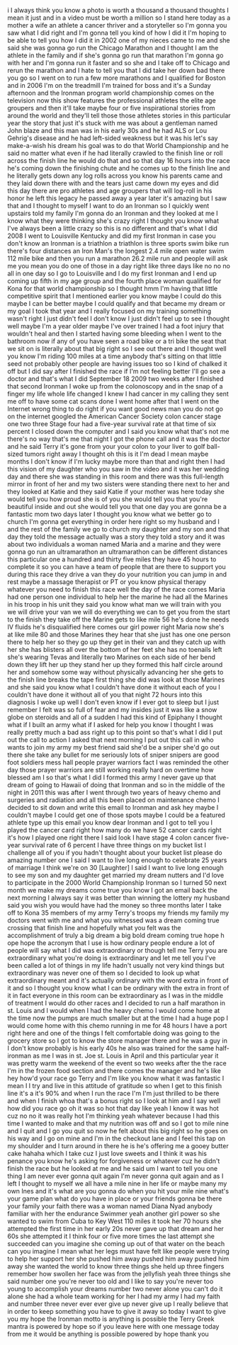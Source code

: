 
i I always think you know a photo is
worth a thousand a thousand thoughts I
mean it just and in a video must be
worth a million so I stand here today as
a mother a wife an athlete a cancer
thriver
and a storyteller so I&#39;m gonna you saw
what I did right and I&#39;m gonna tell you
kind of how I did it I&#39;m hoping to be
able to tell you how I did it in 2002
one of my nieces came to me and she said
she was gonna go run the Chicago
Marathon and I thought I am the athlete
in the family and if she&#39;s gonna go run
that marathon I&#39;m gonna go with her and
I&#39;m gonna run it faster and so she and I
take off to Chicago and rerun the
marathon and I hate to tell you that I
did take her down bad there you go so I
went on to run a few more marathons and
I qualified for Boston and in 2006 I&#39;m
on the treadmill I&#39;m trained for boss
and it&#39;s a Sunday afternoon and the
Ironman program world championship comes
on the television now this show features
the professional athletes the elite age
groupers and then it&#39;ll take maybe four
or five inspirational stories from
around the world and they&#39;ll tell those
those athletes stories in this
particular year the story that just it&#39;s
stuck with me was about a gentleman
named John blaze and this man was in his
early 30s and he had ALS or Lou Gehrig&#39;s
disease and he had left-sided weakness
but it was his let&#39;s say make-a-wish his
dream his goal was to do that World
Championship and he said no matter what
even if he had literally crawled to the
finish line or roll across the finish
line he would do that and so that day 16
hours into the race he&#39;s coming down the
finishing chute and he comes up to the
finish line and he literally gets down
any log rolls across you know his
parents came and they laid down there
with
and the tears just came down my eyes and
did this day there are pro athletes and
age groupers that will log-roll in his
honor
he left this legacy he passed away a
year later it&#39;s amazing but I saw that
and I thought to myself I want to do an
Ironman so I quickly went upstairs told
my family I&#39;m gonna do an Ironman and
they looked at me I know what they were
thinking she&#39;s crazy
right I thought you know what I&#39;ve
always been a little crazy so this is no
different and that&#39;s what I did
2008 I went to Louisville Kentucky and
did my first Ironman in case you don&#39;t
know an Ironman is a triathlon a
triathlon is three sports swim bike run
there&#39;s four distances an Iron Man&#39;s the
longest 2.4 mile open water swim 112
mile bike and then you run a marathon
26.2 mile run and people will ask me you
mean you do one of those in a day right
like three days like no no no all in one
day so I go to Louisville and I do my
first Ironman and I end up coming up
fifth in my age group and the fourth
place woman qualified for Kona for that
world championship so I thought hmm I&#39;m
having that little competitive spirit
that I mentioned earlier you know maybe
I could do this maybe I can be better
maybe I could qualify and that became my
dream or my goal I took that year and I
really focused on my training something
wasn&#39;t right
I just didn&#39;t feel I don&#39;t know I just
didn&#39;t feel up to see I thought well
maybe I&#39;m a year older
maybe I&#39;ve over trained I had a foot
injury that wouldn&#39;t heal and then I
started having some bleeding when I went
to the bathroom now if any of you have
seen a road bike or a tri bike the seat
that we sit on is literally about that
big right so I see out there and I
thought well you know I&#39;m riding 100
miles at a time anybody that&#39;s sitting
on that little seed not probably other
people are having issues too so I kind
of chalked it off but I did say after I
finished the race if I&#39;m not feeling
better I&#39;ll go see a doctor and that&#39;s
what I did September 18 2009 two weeks
after I finished that second Ironman I
woke up from the colonoscopy and in the
snap of a finger my life whole life
changed I knew I had cancer in my
calling they sent me off to have some
cat scans done I went home after that I
went on the Internet wrong thing to do
right if you want good news man you do
not go on the internet googled the
American Cancer Society colon cancer
stage one two three
Stage four had a five-year survival rate
at that time of six percent I closed
down the computer and I said you know
what that&#39;s not me there&#39;s no way that&#39;s
me that night I got the phone call and
it was the doctor and he said Terry it&#39;s
gone from your your colon to your liver
to golf ball-sized tumors right away I
thought oh this is it I&#39;m dead I mean
maybe months I don&#39;t know if I&#39;m lucky
maybe more than that and right then I
had this vision of my daughter who you
saw in the video and it was her wedding
day and there she was standing in this
room and there was this full-length
mirror in front of her and my two
sisters were standing there next to her
and they looked at Katie and they said
Katie if your mother was here today she
would tell you how proud she is of you
she would tell you that you&#39;re beautiful
inside and out she would tell you that
one day you are gonna be a fantastic mom
two days later I thought you know what
we better go to church I&#39;m gonna get
everything in order here right so my
husband and I and the rest of the family
we go to church my daughter and my son
and that day they told the message
actually was a story they told a story
and it was about two individuals a woman
named Maria and a marine and they were
gonna go run an ultramarathon an
ultramarathon can be different distances
this particular one a hundred and thirty
five miles they have 45 hours to
complete it so you can have a team of
people that are there to support you
during this race they drive a van they
do your nutrition you can jump in and
rest maybe a massage therapist or PT or
you know physical therapy whatever you
need to finish this race well the day of
the race comes Maria had one person one
individual to help her the marine he had
all the Marines in his troop in his unit
they said you know what man we will
train with you we will drive your van we
will do everything we can to get you
from the start to the finish they take
off the Marine gets to like mile 56 he&#39;s
done he needs IV fluids he&#39;s
disqualified
here comes our girl power right Maria
now she&#39;s at like mile 80 and those
Marines they hear that she just has one
one person there to help her so they go
up they get in their van and they catch
up with her she has blisters all over
the bottom of her feet she has no
toenails left she&#39;s wearing Tevas and
literally two Marines on each side of
her bend down they lift her up they
stand her up they formed this half
circle around her and somehow some way
without physically advancing her she
gets to the finish line breaks the tape
first thing she did was look at those
Marines and she said you know what I
couldn&#39;t have done it without each of
you I couldn&#39;t have done it without all
of you
that night 72 hours into this diagnosis
I woke up well I don&#39;t even know if I
ever got to sleep but I just remember I
felt was so full of fear and my insides
just it was like a snow globe on
steroids and all of a sudden I had this
kind of Epiphany I thought what if I
built an army what if I asked for help
you know I thought I was really pretty
much a bad ass right up to this point so
that&#39;s what I did I put out the call to
action I asked that next morning I put
out this call in who wants to join my
army my best friend said she&#39;d be a
sniper she&#39;d go out there she take any
bullet for me seriously
lots of sniper snipers are good foot
soldiers mess hall people prayer
warriors fact I was reminded the other
day those prayer warriors are still
working really hard on overtime how
blessed am I so that&#39;s what I did I
formed this army I never gave up that
dream of going to Hawaii of doing that
Ironman and so in the middle of the
night in 2011 this was after I went
through two years of heavy chemo and
surgeries and radiation and all this
been placed on maintenance chemo I
decided to sit down and write this email
to Ironman and ask hey maybe I couldn&#39;t
maybe I could get one of those spots
maybe I could be a featured athlete type
up this email you know dear Ironman and
I got to tell you I played the cancer
card right how many do we have 52 cancer
cards right it&#39;s how I played one right
there I said look I have stage 4 colon
cancer five-year survival rate of 6
percent I have three things on my bucket
list I challenge all of you if you
hadn&#39;t thought about your bucket list
please do amazing number one I said I
want to live long enough to celebrate 25
years of marriage I think we&#39;re on 30
[Laughter]
I said I want to live long enough to see
my son and my daughter get married my
dream nutters and I&#39;d love to
participate in the 2000 World
Championship Ironman so I turned 50 next
month we make my dreams come true you
know I got an email back the next
morning I always say it was better than
winning the lottery my husband said you
wish you would have had the money so
three months later I take off to Kona 35
members of my army
Terry&#39;s troops my friends my family my
doctors went with me and what you
witnessed was a dream coming true
crossing that finish line and hopefully
what you felt was the accomplishment of
truly a big dream a big bold dream
coming true
hope h ope hope the acronym that I use
is how ordinary people endure a lot of
people will say what I did was
extraordinary or though tell me Terry
you are extraordinary what you&#39;re doing
is extraordinary and let me tell you
I&#39;ve been called a lot of things in my
life hadn&#39;t usually not very kind things
but extraordinary was never one of them
so I decided to look up what
extraordinary meant and it&#39;s actually
ordinary with the word extra in front of
it and so I thought you know what I can
be ordinary with the extra in front of
it in fact everyone in this room can be
extraordinary
as I was in the middle of treatment I
would do other races and I decided to
run a half marathon in st. Louis and I
would when I had the heavy chemo I would
come home at the time
now the pumps are much smaller but at
the time I had a huge pop I would come
home with this chemo running in me for
48 hours I have a port right here and
one of the things I felt comfortable
doing was
going to the grocery store so I got to
know the store manager there and he was
a guy in I don&#39;t know probably is his
early 40s he also was trained for the
same half-ironman as me I was in st. Joe
st. Louis in April and this particular
year it was pretty warm the weekend of
the event so two weeks after the the
race I&#39;m in the frozen food section and
there comes the manager and he&#39;s like
hey how&#39;d your race go Terry and I&#39;m
like you know what it was fantastic I
mean I I try and live in this attitude
of gratitude so when I get to this
finish line it&#39;s a it&#39;s 90% and when I
run the race I&#39;m I&#39;m just thrilled to be
there and when I finish whoa that&#39;s a
bonus right so I look at him and I say
well how did you race go oh it was so
hot that day like yeah I know it was hot
cuz no no it was really hot I&#39;m thinking
yeah whatever because I had this time I
wanted to make and that my nutrition was
off and so I got to mile nine and I quit
and I go you quit so now he felt about
this big right so he goes on his way and
I go on mine and I&#39;m in the checkout
lane and I feel this tap on my shoulder
and I turn around in there he is he&#39;s
offering me a gooey butter cake
hahaha which I take cuz I just love
sweets and I think it was his penance
you know he&#39;s asking for forgiveness or
whatever cuz he didn&#39;t finish the race
but he looked at me and he said um I
want to tell you one thing I am never
ever gonna quit again I&#39;m never gonna
quit again
and as I left I thought to myself we all
have a mile nine in her life or maybe
many my own Ines and it&#39;s what are you
gonna do when you hit your mile nine
what&#39;s your game plan what do you have
in place or your friends gonna be there
your family your faith there was a woman
named Diana Nyad anybody familiar with
her the endurance
Swimmer yeah another girl power so she
wanted to swim from Cuba to Key West 110
miles it took her 70 hours she attempted
the first time in her early 20s never
gave up that dream and her 60s she
attempted it I think four or five more
times the last attempt she succeeded can
you imagine she coming up out of that
water on the beach can you imagine I
mean what her legs must have felt like
people were trying to help her support
her she pushed him away pushed him away
pushed him away she wanted the world to
know three things she held up three
fingers remember how swollen her face
was from the jellyfish yeah three things
she said number one you&#39;re never too old
and I like to say you&#39;re never too young
to accomplish your dreams number two
never alone you can&#39;t do it alone
she had a whole team working for her I
had my army I had my faith and number
three never ever ever give up never give
up I really believe that in order to
keep something you have to give it away
so today I want to give you my hope the
Ironman motto is anything is possible
the Terry Greek mantra is powered by
hope so if you leave here with one
message today from me it would be
anything is possible
powered by hope thank you
